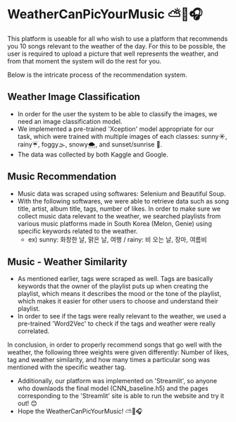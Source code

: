 # WeatherCanPicYourMusic ⛅️📸🎧

This platform is useable for all who wish to use a platform that recommends you 10 songs relevant to the weather of the day.
For this to be possible, the user is required to upload a picture that well represents the weather, and from that moment the system will do the rest for you.

Below is the intricate process of the recommendation system.

## Weather Image Classification
- In order for the user the system to be able to classify the images, we need an image classification model.
- We implemented a pre-trained 'Xception' model appropriate for our task, which were trained with multiple images of each classes: sunny☀️, rainy☔️, foggy🌫️, snowy🌨️, and sunset/sunrise 🌅.
- The data was collected by both Kaggle and Google.

## Music Recommendation
- Music data was scraped using softwares: Selenium and Beautiful Soup.
- With the following softwares, we were able to retrieve data such as song title, artist, album title, tags, number of likes. In order to make sure we collect music data relevant to the weather, we searched playlists from various music platforms made in South Korea (Melon, Genie) using specific keywords related to the weather.
  - ex) sunny: 화창한 날, 맑은 날, 여행 / rainy: 비 오는 날, 장마, 여름비
 
## Music - Weather Similarity
- As mentioned earlier, tags were scraped as well. Tags are basically keywords that the owner of the playlist puts up when creating the playlist, which means it describes the mood or the tone of the playlist, which makes it easier for other users to choose and understand their playlist.
- In order to see if the tags were really relevant to the weather, we used a pre-trained 'Word2Vec' to check if the tags and weather were really correlated.

In conclusion, in order to properly recommend songs that go well with the weather, the following three weights were given differently: Number of likes, tag and weather similarity, and how many times a particular song was mentioned with the specific weather tag.
* Additionally, our platform was implemented on 'Streamlit', so anyone who downlaods the final model (CNN_baseline.h5) and the pages corresponding to the 'Streamlit' site is able to run the website and try it out! 😊
* Hope the WeatherCanPicYourMusic! ⛅️📸🎧
